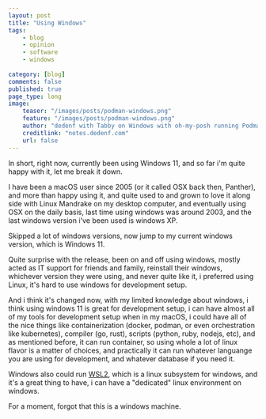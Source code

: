 ```yaml
---
layout: post
title: "Using Windows"
tags: 
    - blog
    - opinion
    - software
    - windows
        
category: [blog]
comments: false
published: true
page_type: long
image:
    teaser: "/images/posts/podman-windows.png"
    feature: "/images/posts/podman-windows.png"
    author: "dedenf with Tabby on Windows with oh-my-posh running Podman"
    creditlink: "notes.dedenf.com"
    url: false
---
```


In short, right now, currently been using Windows 11, and so far i'm quite happy with it, let me break it down.

I have been a macOS user since 2005 (or it called OSX back then, Panther), and more than happy using it, and quite used to and grown to love it along side with Linux Mandrake on my desktop computer, and eventually using OSX on the daily basis, last time using windows was around 2003, and the last windows version i've been used is windows XP.

Skipped a lot of windows versions, now jump to my current windows version, which is Windows 11.

Quite surprise with the release, been on and off using windows, mostly acted as IT support for friends and family, reinstall their windows, whichever version they were using, and never quite like it, i preferred using Linux, it's hard to use windows for development setup.

And i think it's changed now, with my limited knowledge about windows, i think using windows 11 is great for development setup, i can have almost all of my tools for development setup when in my macOS, i could have all of the nice things like containerization (docker, podman, or even orchestration like kubernetes), compiler (go, rust), scripts (python, ruby, nodejs, etc), and as mentioned before, it can run container, so using whole a lot of linux flavor is a matter of choices, and practically it can run whatever languange you are using for development, and whatever database if you need it.

Windows also could run [WSL2](https://learn.microsoft.com/en-us/windows/wsl/about), which is a linux subsystem for windows, and it's a great thing to have, i can have a "dedicated" linux environment on windows.

For a moment, forgot that this is a windows machine.
